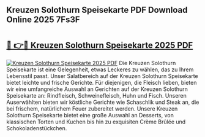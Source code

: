 ## Kreuzen Solothurn Speisekarte PDF Download Online 2025 7Fs3F

# <h2><a href="http://gcah7a.nevu.top/?p=Kreuzen+Solothurn+Speisekarte">🔗 👉🔴 Kreuzen Solothurn Speisekarte 2025 PDF</a></h2>

[![Kreuzen Solothurn Speisekarte 2025 PDF](https://i.imgur.com/dBaPXMq.png)](http://gcah7a.nevu.top/?p=Kreuzen+Solothurn+Speisekarte)
Die Kreuzen Solothurn Speisekarte ist eine Gelegenheit, etwas Leckeres zu wählen, das zu Ihrem Lebensstil passt. Unser Salatbereich auf der Kreuzen Solothurn Speisekarte bietet leichte und frische Gerichte. Für diejenigen, die Fleisch lieben, bieten wir eine umfangreiche Auswahl an Gerichten auf der Kreuzen Solothurn Speisekarte an: Rindfleisch, Schweinefleisch, Huhn und Fisch. Unseren Auserwählten bieten wir köstliche Gerichte wie Schaschlik und Steak an, die bei frischem, natürlichem Feuer zubereitet werden. Unsere Kreuzen Solothurn Speisekarte bietet eine große Auswahl an Desserts, von klassischen Torten und Kuchen bis hin zu exquisiten Crème Brûlée und Schokoladenstückchen.
